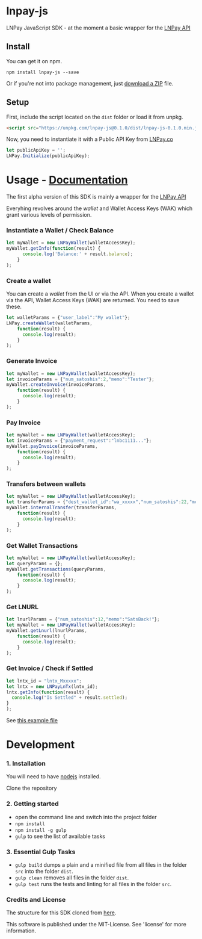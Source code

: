 lnpay-js
===========================

LNPay JavaScript SDK - at the moment a basic wrapper for the [LNPay API](https://docs.lnpay.co)

## Install

You can get it on npm.

```
npm install lnpay-js --save
```

Or if you're not into package management, just [download a ZIP](https://github.com/lnpay/lnpay-js/zipball/master) file.

## Setup

First, include the script located on the `dist` folder or load it from unpkg.

```html
<script src="https://unpkg.com/lnpay-js@0.1.0/dist/lnpay-js-0.1.0.min.js"></script>
```

Now, you need to instantiate it with a Public API Key from [LNPay.co](https://lnpay.co)

```js
let publicApiKey = '';
LNPay.Initialize(publicApiKey);
```

# Usage - [Documentation](https://docs.lnpay.co)

The first alpha version of this SDK is mainly a wrapper for the [LNPay API](https://docs.lnpay.co)

Everyhing revolves around the _wallet_ and Wallet Access Keys (WAK) which grant various levels of permission.

### Instantiate a Wallet / Check Balance

```js
let myWallet = new LNPayWallet(walletAccessKey);
myWallet.getInfo(function(result) {
      console.log('Balance:' + result.balance);
    }
);
```

### Create a wallet

You can create a _wallet_ from the UI or via the API. When you create a wallet via the API, Wallet Access Keys (WAK) are returned. You need to save these.

```js
let walletParams = {"user_label":"My wallet"};
LNPay.createWallet(walletParams,
    function(result) {
      console.log(result);
    }
);
```

### Generate Invoice

```js
let myWallet = new LNPayWallet(walletAccessKey);
let invoiceParams = {"num_satoshis":2,"memo":"Tester"};
myWallet.createInvoice(invoiceParams,
    function(result) {
      console.log(result);
    }
);
```

### Pay Invoice

```js
let myWallet = new LNPayWallet(walletAccessKey);
let invoiceParams = {"payment_request":"lnbc1111..."};
myWallet.payInvoice(invoiceParams,
    function(result) {
      console.log(result);
    }
);
```

### Transfers between wallets

```js
let myWallet = new LNPayWallet(walletAccessKey);
let transferParams = {"dest_wallet_id":"wa_xxxxx","num_satoshis":22,"memo":"Transfer Memo"};
myWallet.internalTransfer(transferParams,
    function(result) {
      console.log(result);
    }
);
```

### Get Wallet Transactions

```js
let myWallet = new LNPayWallet(walletAccessKey);
let queryParams = {};
myWallet.getTransactions(queryParams,
    function(result) {
      console.log(result);
    }
);
```

### Get LNURL

```js
let lnurlParams = {"num_satoshis":12,"memo":"SatsBack!"};
let myWallet = new LNPayWallet(walletAccessKey);
myWallet.getLnurl(lnurlParams,
    function(result) {
      console.log(result);
    }
);
```

### Get Invoice / Check if Settled
```js
let lntx_id = "lntx_Mxxxxx";
let lntx = new LNPayLnTx(lntx_id);
lntx.getInfo(function(result) {
  console.log("Is Settled" + result.settled);
}
);
```


See [this example file](example/example1.html)



Development
===========================

### 1. Installation

You will need to have [nodejs](http://nodejs.org/download) installed.

Clone the repository

### 2. Getting started

* open the command line and switch into the project folder
* ```npm install```
* ```npm install -g gulp```
* ```gulp``` to see the list of available tasks

### 3. Essential Gulp Tasks

* ```gulp build``` dumps a plain and a minified file from all files in the folder ```src``` into the folder ```dist```.
* ```gulp clean``` removes all files in the folder ```dist```.
* ```gulp test``` runs the tests and linting for all files in the folder ```src```.

### Credits and License

The structure for this SDK cloned from [here](https://github.com/monbro/javascript-sdk-boilerplate).

This software is published under the MIT-License. See 'license' for more information.
